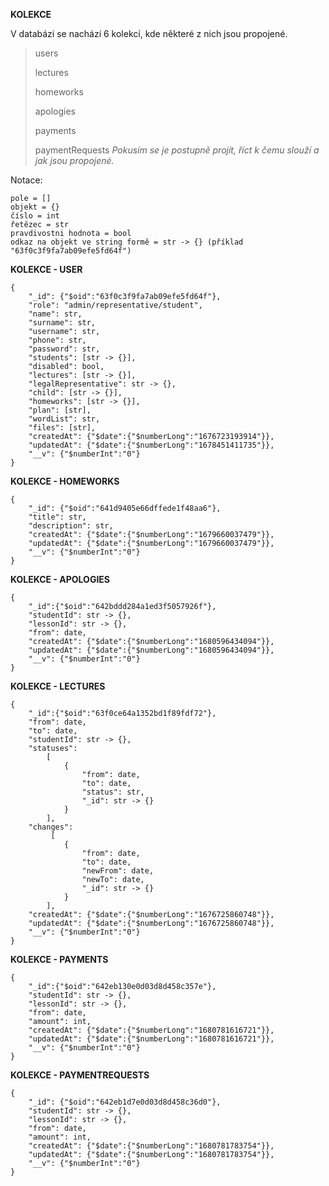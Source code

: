 **KOLEKCE**

V databázi se nachází 6 kolekcí, kde některé z nich jsou propojené. 

> users
> 
> lectures
> 
> homeworks
> 
> apologies
> 
> payments
> 
> paymentRequests
_Pokusím se je postupně projít, říct k čemu slouží a jak jsou propojené._

Notace:

    pole = []
    objekt = {}
    číslo = int
    řetězec = str
    pravdivostni hodnota = bool
    odkaz na objekt ve string formě = str -> {} (příklad "63f0c3f9fa7ab09efe5fd64f")

**KOLEKCE - USER**

    {
        "_id": {"$oid":"63f0c3f9fa7ab09efe5fd64f"},
        "role": "admin/representative/student",
        "name": str,
        "surname": str,
        "username": str,
        "phone": str,
        "password": str,
        "students": [str -> {}],
        "disabled": bool,
        "lectures": [str -> {}],
        "legalRepresentative": str -> {},
        "child": [str -> {}],
        "homeworks": [str -> {}],
        "plan": [str],
        "wordList": str,
        "files": [str],
        "createdAt": {"$date":{"$numberLong":"1676723193914"}},
        "updatedAt": {"$date":{"$numberLong":"1678451411735"}},
        "__v": {"$numberInt":"0"}
    }
    
**KOLEKCE - HOMEWORKS**

    {
        "_id": {"$oid":"641d9405e66dffede1f48aa6"},
        "title": str,
        "description": str,
        "createdAt": {"$date":{"$numberLong":"1679660037479"}},
        "updatedAt": {"$date":{"$numberLong":"1679660037479"}},
        "__v": {"$numberInt":"0"}
    }

**KOLEKCE - APOLOGIES**

    {
        "_id":{"$oid":"642bddd284a1ed3f5057926f"},
        "studentId": str -> {},
        "lessonId": str -> {},
        "from": date,
        "createdAt": {"$date":{"$numberLong":"1680596434094"}},
        "updatedAt": {"$date":{"$numberLong":"1680596434094"}},
        "__v": {"$numberInt":"0"}
    }
    
**KOLEKCE - LECTURES**

    {
        "_id":{"$oid":"63f0ce64a1352bd1f89fdf72"},
        "from": date,
        "to": date,
        "studentId": str -> {},
        "statuses":
            [ 
                {
                    "from": date,
                    "to": date,
                    "status": str,
                    "_id": str -> {}
                }   
            ],
        "changes":
             [ 
                {
                    "from": date,
                    "to": date,
                    "newFrom": date,
                    "newTo": date,
                    "_id": str -> {}
                }   
            ],
        "createdAt": {"$date":{"$numberLong":"1676725860748"}},
        "updatedAt": {"$date":{"$numberLong":"1676725860748"}},
        "__v": {"$numberInt":"0"}
    }
    
**KOLEKCE - PAYMENTS**

    {
        "_id":{"$oid":"642eb130e0d03d8d458c357e"},
        "studentId": str -> {},
        "lessonId": str -> {},
        "from": date,
        "amount": int,
        "createdAt": {"$date":{"$numberLong":"1680781616721"}},
        "updatedAt": {"$date":{"$numberLong":"1680781616721"}},
        "__v": {"$numberInt":"0"}
    }
    
**KOLEKCE - PAYMENTREQUESTS**

    {
        "_id": {"$oid":"642eb1d7e0d03d8d458c36d0"},
        "studentId": str -> {},
        "lessonId": str -> {},
        "from": date,
        "amount": int,
        "createdAt": {"$date":{"$numberLong":"1680781783754"}},
        "updatedAt": {"$date":{"$numberLong":"1680781783754"}},
        "__v": {"$numberInt":"0"}
    }
